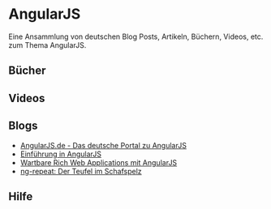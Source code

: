 AngularJS
===

Eine Ansammlung von deutschen Blog Posts, Artikeln, Büchern, Videos, etc. zum Thema 
AngularJS.

## Bücher

## Videos

## Blogs

* [AngularJS.de - Das deutsche Portal zu AngularJS](http://angularjs.de/)
* [Einführung in AngularJS](http://html5-mobile.de/blog/angularjs-javascript-mvc-framework-tutorial)
* [Wartbare Rich Web Applications mit AngularJS](http://blog-de.akquinet.de/2013/01/22/wartbare-rich-web-applications-mit-angularjs/)
* [ng-repeat: Der Teufel im Schafspelz](http://angularjs.de/artikel/angularjs-ng-repeat)

## Hilfe
